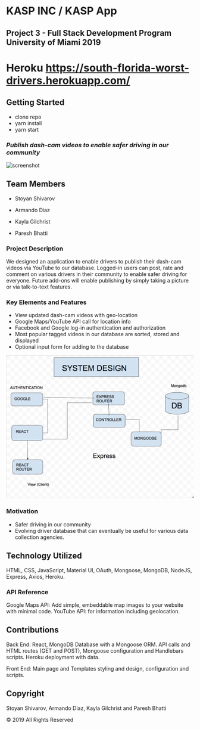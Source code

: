 # KASP INC / KASP App

## Project 3 - Full Stack Development Program University of Miami 2019

# Heroku https://south-florida-worst-drivers.herokuapp.com/

## Getting Started

* clone repo
* yarn install
* yarn start

### *Publish dash-cam videos to enable safer driving in our community*

![screenshot](https://github.com/ss100yan/Bad-Driver/blob/master/client/public/KASP%20App%20Screenshot.png/)


## Team Members

- Stoyan Shivarov

- Armando Diaz

- Kayla Gilchrist

- Paresh Bhatti

### Project Description

We designed an application to enable drivers to publish their dash-cam videos via YouTube to our database. 
Logged-in users can post, rate and comment on various drivers in their community to enable safer driving for everyone. 
Future add-ons will enable publishing by simply taking a picture or via talk-to-text features. 

### Key Elements and Features

- View updated dash-cam videos with geo-location
- Google Maps/YouTube API call for location info
- Facebook and Google log-in authentication and authorization 
- Most popular tagged videos in our database are sorted, stored and displayed
- Optional input form for adding to the database


![gif of app flow](https://github.com/ss100yan/Bad-Driver/blob/master/client/public/SystemDesign.png/)
 
### Motivation
- Safer driving in our community
- Evolving driver database that can eventually be useful for various data collection agencies.

## Technology Utilized

HTML, CSS, JavaScript, Material UI, OAuth, Mongoose, MongoDB, NodeJS, Express, Axios, Heroku.
 

### API Reference

Google Maps API: Add simple, embeddable map images to your website with minimal code. 
YouTube API: for information including geolocation.

## Contributions

Back End: React, MongoDB Database with a Mongoose ORM. API calls and HTML routes (GET and POST), Mongoose configuration and Handlebars scripts. Heroku deployment with data.

Front End: Main page and Templates styling and design, configuration and scripts.

## Copyright
Stoyan Shivarov, Armando Diaz, Kayla Gilchrist and Paresh Bhatti

© 2019 All Rights Reserved
